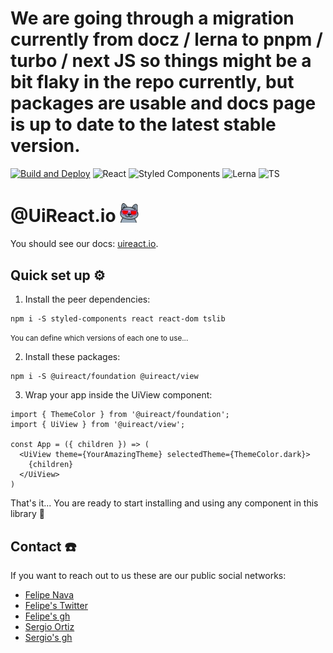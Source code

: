 

# We are going through a migration currently from docz / lerna to pnpm / turbo / next JS so things might be a bit flaky in the repo currently, but packages are usable and docs page is up to date to the latest stable version.


[![Build and Deploy](https://github.com/inavac182/uireact/actions/workflows/pipeline.yml/badge.svg)](https://github.com/inavac182/uireact/actions/workflows/pipeline.yml)
![React](https://img.shields.io/badge/React-20232A?style=for-the-badge&logo=react&logoColor=61DAFB)
![Styled Components](https://img.shields.io/badge/styled--components-DB7093?style=for-the-badge&logo=styled-components&logoColor=white)
![Lerna](https://img.shields.io/badge/Lerna-3E3E3E?style=for-the-badge&logo=lerna&logoColor=white)
![TS](https://img.shields.io/badge/TypeScript-007ACC?style=for-the-badge&logo=typescript&logoColor=white)


# @UiReact.io <img src="/public/sunglasses_cat.gif" alt="icon" width="30px" />

You should see our docs: [uireact.io](https://uireact.io).

## Quick set up ⚙️

1. Install the peer dependencies: 
```
npm i -S styled-components react react-dom tslib
```
<small>You can define which versions of each one to use...</small>

2. Install these packages:
```
npm i -S @uireact/foundation @uireact/view
```

3. Wrap your app inside the UiView component: 

```tsx
import { ThemeColor } from '@uireact/foundation';
import { UiView } from '@uireact/view';

const App = ({ children }) => (
  <UiView theme={YourAmazingTheme} selectedTheme={ThemeColor.dark}>
    {children}
  </UiView>
)
```
That's it... You are ready to start installing and using any component in this library 🫶

## Contact ☎️

If you want to reach out to us these are our public social networks:

- [Felipe Nava](https://www.linkedin.com/in/inavac/)
- [Felipe's Twitter](https://twitter.com/FelipeNava92)
- [Felipe's gh](https://github.com/inavac182/)
- [Sergio Ortiz](https://www.linkedin.com/in/sergio-audel-ortiz-gutierrez-1698b158/)
- [Sergio's gh](https://github.com/saudelog)



